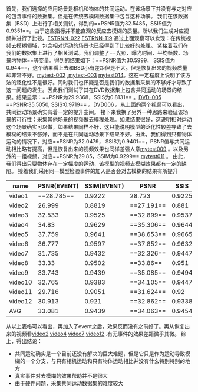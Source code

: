 首先，我们选择的应用场景是相机和物体的共同运动。在该场景下并没有与之对应的包含事件的数据集。但是在传统去模糊数据集中包含这种场景。
我们在该数据集（BSD）上进行了相关测试，得到的==PSNR值为32.5485，SSIS值为0.9351==。由于这些指标并不能直观的反应去模糊的质量。所以我们生成对应视频并进行了比较。[ESTRNN-022](file:///D:\eventCamera\results\2023_08_21_16_24_44_ESTRNN_BSD\BSD_ESTRNN_test\022.avi) [ESTRNN-119](file:///D:\eventCamera\results\2023_08_21_16_24_44_ESTRNN_BSD\BSD_ESTRNN_test\119.avi) 
通过上面观察可以发现：在传统视频去模糊领域，包含相对运动的场景也已经得到了比较好的处理。
紧接着我们在我们的数据集上进行了相关测试。我们调整了==光照、曝光时间、平均帧数、场景内物体==等变量。得到的结果如下：==PSNR值为30.5999， SSIS值为0.944==，这个结果看上去和BSD小有差距但是不大。但是恢复出来的视频质量却非常不好。[mytest-002](file:///D:\eventCamera\results\bad001\mytest_ESTRNN_test\002.avi) ,[mytest-003](file:///D:\eventCamera\results\2023_08_22_15_42_34_ESTRNN_mytest\mytest_ESTRNN_test\003.avi) [mytest014](file:///"D:\eventCamera\results\motion003\mytest_ESTRNN_test\014.avi")。这在一定程度上说明了该方法的泛化性不是很好。同时我们也怀疑是否是我们的数据集采集的不够好才导致了这一问题的发生。因此我们测试了其在DVD数据集上包含共同运动的场景的结果。结果显示：==PSNR为29.9368，SSIS为0.8131== 。[DVD-005](file:///D:\eventCamera\results\dvd001\mytest_ESTRNN_test\004.avi) ==PSNR:35.5050, SSIS:0.9719== 。[DVD006](file:///D:\eventCamera\results\dvd002\mytest_ESTRNN_test\006.avi) 。从上面的两个视频可以看出，共同运动场景确实有着一定的提升空间。
接下来我换了另外一种思路来验证该场景的可行性：采集其他场景的视频做去模糊处理。如果结果很好，这说明相对运动这个场景确实可以做，如果结果同样不好，这只能说明模型的泛化性较差导致了去模糊的结果不够好，而不是在共同运动场景下结果不好。由此，我们得到只有物体运动的情况下，对应==PSNR为32.0479， SSIS为0.9401==，PSNR值与共同运动相比略有提高，但是恢复出来的视频效果也同样差强人意[mytest009](file:///"D:\eventCamera\results\none-motion002\mytest_ESTRNN_test\010.avi") 。以及另外的一组视频，对应==PSNR为29.85，SSIM为0.9299== [mytest011](file:///"D:\eventCamera\results\none-motion003\mytest_ESTRNN_test\012.avi") 。 由此，我们得出只要物体存在一定幅度的运动，该模型的视频去模糊效果都有一定的缺陷。
接着我们采用同一模型检验事件的加入是否会对去模糊的结果有所提升

| name    | PSNR(EVENT) | SSIM(EVENT) | PSNR       | SSIS   |     |
| ------- | ----------- | ----------- | ---------- | ------ | --- |
| video1  | ==28.785==  | 0.9222      | 28.723     | 0.9225 |     |
| video2  | 26.999      | 0.8819      | ==27.191== | 0.881  |     |
| video3  | 32.533      | 0.9525      | ==32.899== | 0.9537 |     |
| video4  | 34.83       | 0.9629      | ==35.306== | 0.9644 |     |
| video5  | 37.759      | 0.9641      | ==38.653== | 0.9665 |     |
| video6  | 36.777      | 0.9597      | ==37.852== | 0.9632 |     |
| video7  | 31.735      | 0.9432      | ==32.326== | 0.9447 |     |
| video8  | 33.33       | 0.9502      | ==33.86==  | 0.951  |     |
| video9  | 33.743      | 0.9439      | ==35.085== | 0.9494 |     |
| video10 | 32.765      | 0.9383      | ==34.105== | 0.9447 |     |
| video11 | 29.716      | 0.9051      | ==31.624== | 0.92   |     |
| video12 | 30.913      | 0.921       | ==32.862== | 0.9338 |     |
| AVG     | 33.081      | 0.9439      | ==34.063==     | 0.9454       |     |

从以上表格可以看出，再加入了event之后，效果反而没有之前好了。再从恢复出来的视频看[video2](file:///"D:\eventCamera\results\D2Net\video2.avi") [video4](file:///"D:\eventCamera\results\D2Net\video4.avi") [video7](file:///"D:\eventCamera\results\D2Net\video7.avi")   [video12](file:///"D:\eventCamera\results\D2Net\video12.avi") .有无事件的效果差距微乎其微。
综上，得出结论：
- 共同运动确实是一个目前还没有解决的巨大难题，但是它只是作为运动导致模糊的一个分支，与只有相机运动和只有物体运动相比并没有什么特别特别的地方
- 真实事件对去模糊的效果帮助并不是很大
- 由于硬件问题，采集共同运动数据集的难度较大